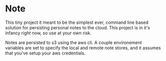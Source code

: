 # Note

This tiny project it meant to be the simplest ever, command line based solution for persisting personal notes to the cloud. This project is in it's infancy right now, so use at your own risk.

Notes are persisted to s3 using the aws cli. A couple environement variables are set to specify the local and remote note stores, and it assumes that you've setup your aws credentials.

